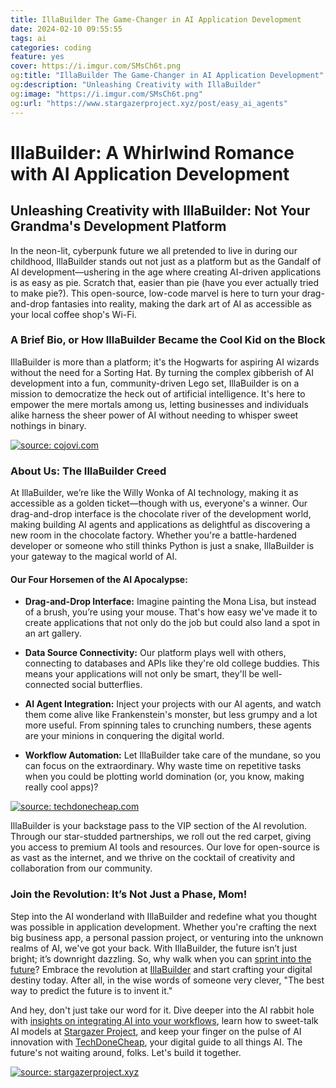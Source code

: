 ```yaml
---
title: IllaBuilder The Game-Changer in AI Application Development
date: 2024-02-10 09:55:55
tags: ai
categories: coding
feature: yes
cover: https://i.imgur.com/SMsCh6t.png
og:title: "IllaBuilder The Game-Changer in AI Application Development"
og:description: "Unleashing Creativity with IllaBuilder"
og:image: "https://i.imgur.com/SMsCh6t.png"
og:url: "https://www.stargazerproject.xyz/post/easy_ai_agents" 
---
```

# IllaBuilder: A Whirlwind Romance with AI Application Development

## Unleashing Creativity with IllaBuilder: Not Your Grandma's Development Platform

In the neon-lit, cyberpunk future we all pretended to live in during our childhood, IllaBuilder stands out not just as a platform but as the Gandalf of AI development—ushering in the age where creating AI-driven applications is as easy as pie. Scratch that, easier than pie (have you ever actually tried to make pie?). This open-source, low-code marvel is here to turn your drag-and-drop fantasies into reality, making the dark art of AI as accessible as your local coffee shop's Wi-Fi.

### A Brief Bio, or How IllaBuilder Became the Cool Kid on the Block

IllaBuilder is more than a platform; it's the Hogwarts for aspiring AI wizards without the need for a Sorting Hat. By turning the complex gibberish of AI development into a fun, community-driven Lego set, IllaBuilder is on a mission to democratize the heck out of artificial intelligence. It's here to empower the mere mortals among us, letting businesses and individuals alike harness the sheer power of AI without needing to whisper sweet nothings in binary.

<a href="https://cojovi.com/w2JLBha"><img src="https://i.imgur.com/w2JLBha.jpg" title="source: cojovi.com" /></a>

### About Us: The IllaBuilder Creed

At IllaBuilder, we’re like the Willy Wonka of AI technology, making it as accessible as a golden ticket—though with us, everyone's a winner. Our drag-and-drop interface is the chocolate river of the development world, making building AI agents and applications as delightful as discovering a new room in the chocolate factory. Whether you're a battle-hardened developer or someone who still thinks Python is just a snake, IllaBuilder is your gateway to the magical world of AI.

#### Our Four Horsemen of the AI Apocalypse:

- **Drag-and-Drop Interface:** Imagine painting the Mona Lisa, but instead of a brush, you’re using your mouse. That's how easy we've made it to create applications that not only do the job but could also land a spot in an art gallery.

- **Data Source Connectivity:** Our platform plays well with others, connecting to databases and APIs like they're old college buddies. This means your applications will not only be smart, they'll be well-connected social butterflies.

- **AI Agent Integration:** Inject your projects with our AI agents, and watch them come alive like Frankenstein's monster, but less grumpy and a lot more useful. From spinning tales to crunching numbers, these agents are your minions in conquering the digital world.

- **Workflow Automation:** Let IllaBuilder take care of the mundane, so you can focus on the extraordinary. Why waste time on repetitive tasks when you could be plotting world domination (or, you know, making really cool apps)?

<a href="https://techdonecheap.com/OskuhLm"><img src="https://i.imgur.com/OskuhLm.jpg" title="source: techdonecheap.com" /></a>

IllaBuilder is your backstage pass to the VIP section of the AI revolution. Through our star-studded partnerships, we roll out the red carpet, giving you access to premium AI tools and resources. Our love for open-source is as vast as the internet, and we thrive on the cocktail of creativity and collaboration from our community.

### Join the Revolution: It’s Not Just a Phase, Mom!

Step into the AI wonderland with IllaBuilder and redefine what you thought was possible in application development. Whether you're crafting the next big business app, a personal passion project, or venturing into the unknown realms of AI, we've got your back. With IllaBuilder, the future isn’t just bright; it’s downright dazzling. So, why walk when you can [sprint into the future](https://www.cojovi.com/)? Embrace the revolution at [IllaBuilder](https://www.illabuilder.com) and start crafting your digital destiny today. After all, in the wise words of someone very clever, "The best way to predict the future is to invent it."

And hey, don't just take our word for it. Dive deeper into the AI rabbit hole with [insights on integrating AI into your workflows](https://blog.cojovi.com/blog/gen_ai_customers), learn how to sweet-talk AI models at [Stargazer Project](https://www.stargazerproject.xyz/post/altering-our-language), and keep your finger on the pulse of AI innovation with [TechDoneCheap](https://techdonecheap.com/), your digital guide to all things AI. The future's not waiting around, folks. Let's build it together.

<a href="https://stargazerproject.xyz/RhmLWNc"><img src="https://i.imgur.com/RhmLWNc.jpg" title="source: stargazerproject.xyz" /></a>